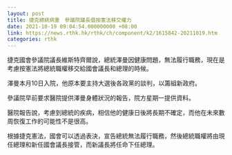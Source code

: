 ```yaml
---
layout: post
title: 捷克總統病重　參議院議長倡按憲法移交權力
date: 2021-10-19 09:04:54.000000000 +08:00
link: https://news.rthk.hk/rthk/ch/component/k2/1615842-20211019.htm
categories: rthk
---
```


捷克國會參議院議長維斯特齊爾說，總統澤曼因健康問題，無法履行職務，現在是考慮按憲法將總統職權移交給國會議長和總理的時候。

澤曼本月10日入院，他原本要主持大選後各政黨的談判，以籌組新政府。

參議院早前要求醫院提供澤曼身體狀況的報告，院方星期一提供資料。

醫院報告說，考慮到總統的疾病，相信他的健康日後將長期不確定，而他在未來數周恢復工作的可能性不是很高。

根據捷克憲法，國會可以透過表決，宣告總統無法履行職務，然後總統職權將由現任總理和新任國會議長接管，而新議長將任命下任總理。
